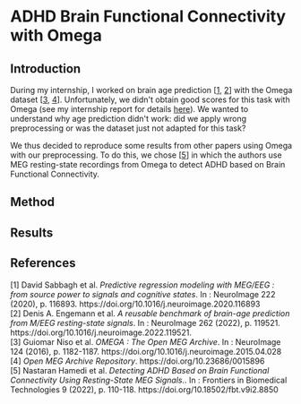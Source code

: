 # ADHD Brain Functional Connectivity with Omega

## Introduction

During my internship, I worked on brain age prediction \[[1](#brain-age1), [2](#brain-age2)\] with the Omega dataset \[[3](#omega-paper), [4](#omega-data)\]. Unfortunately, we didn't obtain good scores for this task with Omega (see my internship report for details [here]()). We wanted to understand why age prediction didn't work: did we apply wrong preprocessing or was the dataset just not adapted for this task?

We thus decided to reproduce some results from other papers using Omega with our preprocessing. To do this, we chose \[[5](#adhd-connectivity)\] in which the authors use MEG resting-state recordings from Omega to detect ADHD based on Brain Functional Connectivity.

## Method



## Results



## References

<div id="brain-age1">[1] David Sabbagh et al. <em>Predictive regression modeling with MEG/EEG : from source power to signals and cognitive states</em>. In : NeuroImage 222 (2020), p. 116893. https://doi.org/10.1016/j.neuroimage.2020.116893</div>

<div id="brain-age2">[2] Denis A. Engemann et al. <em>A reusable benchmark of brain-age prediction from M/EEG resting-state signals</em>. In : NeuroImage 262 (2022), p. 119521. https://doi.org/10.1016/j.neuroimage.2022.119521.</div>

<div id="omega-paper">[3] Guiomar Niso et al. <em>OMEGA : The Open MEG Archive</em>. In : NeuroImage 124 (2016), p. 1182-1187. https://doi.org/10.1016/j.neuroimage.2015.04.028</div> 

<div id="omega-data">[4] <em>Open MEG Archive Repository</em>. https://doi.org/10.23686/0015896</div>

<div id="adhd-connectivity">[5] Nastaran Hamedi et al. <em>Detecting ADHD Based on Brain Functional Connectivity Using Resting-State MEG Signals.</em>. In : Frontiers in Biomedical Technologies 9 (2022), p. 110-118. https://doi.org/10.18502/fbt.v9i2.8850</div>

